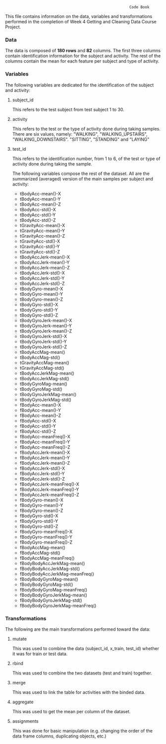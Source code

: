                                                             Code Book
                        
This file contains information on the data, variables and transformations performed in the completion of Week 4 Getting and Cleaning Data Course Project.

### Data

The data is composed of **180 rows** and **82** columns. The first three columns contain identification information for the subject and activity. The rest of the columns contain the mean for each feature per subject and type of activity.

### Variables

The following variables are dedicated for the identification of the subject and activity:

1. subject_id

    This refers to the test subject from test subject 1 to 30.

2. activity

    This refers to the test or the type of activity done during taking samples. There are six values, namely: "WALKING", "WALKING_UPSTAIRS", "WALKING_DOWNSTAIRS". "SITTING", "STANDING" and "LAYING"

3. test_id

    This refers to the identification number, from 1 to 6, of the test or type of activity done during taking the sample.

    The following variables compose the rest of the dataset. All are the summarized (averaged) version of the main samples per subject and activity:

    * tBodyAcc-mean()-X
    * tBodyAcc-mean()-Y
    * tBodyAcc-mean()-Z
    * tBodyAcc-std()-X
    * tBodyAcc-std()-Y
    * tBodyAcc-std()-Z
    * tGravityAcc-mean()-X
    * tGravityAcc-mean()-Y
    * tGravityAcc-mean()-Z
    * tGravityAcc-std()-X
    * tGravityAcc-std()-Y
    * tGravityAcc-std()-Z
    * tBodyAccJerk-mean()-X
    * tBodyAccJerk-mean()-Y
    * tBodyAccJerk-mean()-Z
    * tBodyAccJerk-std()-X
    * tBodyAccJerk-std()-Y
    * tBodyAccJerk-std()-Z
    * tBodyGyro-mean()-X
    * tBodyGyro-mean()-Y
    * tBodyGyro-mean()-Z
    * tBodyGyro-std()-X
    * tBodyGyro-std()-Y
    * tBodyGyro-std()-Z
    * tBodyGyroJerk-mean()-X
    * tBodyGyroJerk-mean()-Y
    * tBodyGyroJerk-mean()-Z
    * tBodyGyroJerk-std()-X
    * tBodyGyroJerk-std()-Y
    * tBodyGyroJerk-std()-Z
    * tBodyAccMag-mean()
    * tBodyAccMag-std()
    * tGravityAccMag-mean()
    * tGravityAccMag-std()
    * tBodyAccJerkMag-mean()
    * tBodyAccJerkMag-std()
    * tBodyGyroMag-mean()
    * tBodyGyroMag-std()
    * tBodyGyroJerkMag-mean()
    * tBodyGyroJerkMag-std()
    * fBodyAcc-mean()-X
    * fBodyAcc-mean()-Y
    * fBodyAcc-mean()-Z
    * fBodyAcc-std()-X
    * fBodyAcc-std()-Y
    * fBodyAcc-std()-Z
    * fBodyAcc-meanFreq()-X
    * fBodyAcc-meanFreq()-Y
    * fBodyAcc-meanFreq()-Z
    * fBodyAccJerk-mean()-X
    * fBodyAccJerk-mean()-Y
    * fBodyAccJerk-mean()-Z
    * fBodyAccJerk-std()-X
    * fBodyAccJerk-std()-Y
    * fBodyAccJerk-std()-Z
    * fBodyAccJerk-meanFreq()-X
    * fBodyAccJerk-meanFreq()-Y
    * fBodyAccJerk-meanFreq()-Z
    * fBodyGyro-mean()-X
    * fBodyGyro-mean()-Y
    * fBodyGyro-mean()-Z
    * fBodyGyro-std()-X
    * fBodyGyro-std()-Y
    * fBodyGyro-std()-Z
    * fBodyGyro-meanFreq()-X
    * fBodyGyro-meanFreq()-Y
    * fBodyGyro-meanFreq()-Z
    * fBodyAccMag-mean()
    * fBodyAccMag-std()
    * fBodyAccMag-meanFreq()
    * fBodyBodyAccJerkMag-mean()
    * fBodyBodyAccJerkMag-std()
    * fBodyBodyAccJerkMag-meanFreq()
    * fBodyBodyGyroMag-mean()
    * fBodyBodyGyroMag-std()
    * fBodyBodyGyroMag-meanFreq()
    * fBodyBodyGyroJerkMag-mean()
    * fBodyBodyGyroJerkMag-std()
    * fBodyBodyGyroJerkMag-meanFreq()

### Transformations

The following are the main transformations performed toward the data:

1. mutate

    This was used to combine the data (subject_id, x_train, test_id) whether it was for train or test data.

2. rbind

    This was used to combine the two datasets (test and train) together.

3. merge

    This was used to link the table for activities with the binded data.

4. aggregate

    This was used to get the mean per column of the dataset.

5. assignments

    This was done for basic manipulation (e.g. changing the order of the data frame columns, duplicating objects, etc.)
